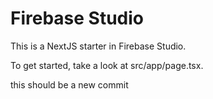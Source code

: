 # Firebase Studio

This is a NextJS starter in Firebase Studio.

To get started, take a look at src/app/page.tsx.

this should be a new commit